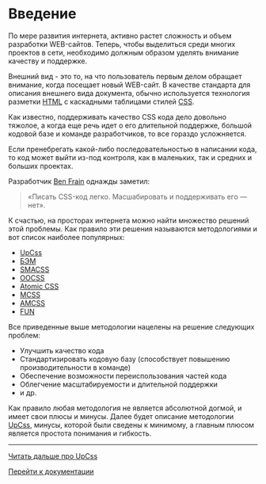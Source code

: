 # Введение

По мере развития интернета, активно растет сложность и объем разработки WEB-сайтов.
Теперь, чтобы выделиться среди многих проектов в сети, необходимо должным образом 
уделять внимание качеству и поддержке. 

Внешний вид - это то, на что пользователь первым делом обращает внимание, когда 
посещает новый WEB-сайт. В качестве стандарта для описания 
внешнего вида документа, обычно используется технология разметки [HTML](https://www.w3schools.com/html/) 
с каскадными таблицами стилей [CSS](https://www.w3schools.com/css/).

Как известно, поддерживать качество CSS кода дело довольно тяжолое, а когда еще речь 
идет о его длительной поддержке, большой кодовой базе и команде разработчиков, то 
все гораздо усложняется.

Если пренебрегать какой-либо последовательностью в написании кода, то код может 
выйти из-под контроля, как в маленьких, так и средних и больших проектах.

Разработчик [Ben Frain](https://benfrain.com/) однажды заметил:
> «Писать CSS-код легко. Масшабировать и поддерживать его — нет».

К счастью, на просторах интернета можно найти множество решений этой проблемы.
Как правило эти решения называются методологиями и вот список наиболее популярных:

* [UpCss](https://github.com/nepster-web/UpCss)
* [БЭМ](https://ru.bem.info/methodology)
* [SMACSS](https://smacss.com)
* [OOCSS](https://github.com/stubbornella/oocss/wiki)
* [Atomic CSS](https://acss.io)
* [MCSS](https://operatino.github.io/MCSS/en/)
* [AMCSS](https://github.com/amcss)
* [FUN](https://benfrain.com/enduring-css-writing-style-sheets-rapidly-changing-long-lived-projects/#l7)

Все приведенные выше методологии нацелены на решение следующих проблем:
* Улучшить качество кода
* Стандартизировать кодовую базу (способствует повышению производительности в команде)
* Обеспечение возможности переиспользования частей кода
* Облегчение масштабируемости и длительной поддержки
* и др.
 
Как правило любая методология не является абсолютной догмой, и имеет свои плюсы и минусы.
Далее будет описание методологии [UpCss](https://github.com/nepster-web/UpCss), 
минусы, которой были сведены к минимому, а главным плюсом является простота понимания и 
гибкость.

--------

[Читать дальше про UpCss](./about.md)

[Перейти к документации](https://github.com/nepster-web/UpCss#%D0%94%D0%BE%D0%BA%D1%83%D0%BC%D0%B5%D0%BD%D1%82%D0%B0%D1%86%D0%B8%D1%8F)